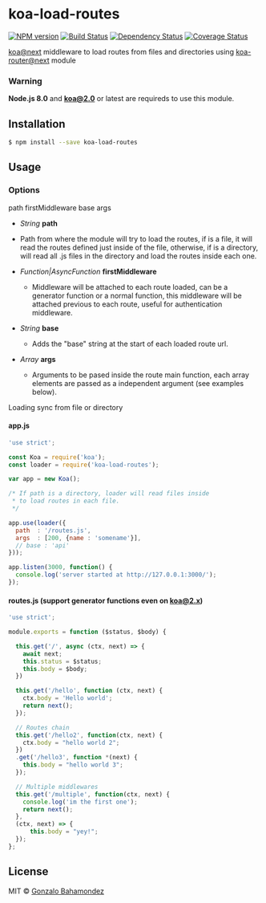 # koa-load-routes
[![NPM version][npm-image]][npm-url] [![Build Status][travis-image]][travis-url] [![Dependency Status][daviddm-image]][daviddm-url] [![Coverage Status](https://coveralls.io/repos/github/gbahamondez/koa-load-routes/badge.svg?branch=master)](https://coveralls.io/github/gbahamondez/koa-load-routes?branch=master)

[koa@next](https://github.com/koajs/koa/tree/v2.x) middleware to load routes from files and directories using [koa-router@next](https://github.com/alexmingoia/koa-router) module


### Warning
**Node.js 8.0** and **koa@2.0** or latest are requireds  to use this module.


## Installation

```sh
$ npm install --save koa-load-routes
```

## Usage


### Options

path
firstMiddleware
base
args

- *String* **path**
 - Path from where the module will try to load the routes, if is a file,  it will read the routes defined just inside of the file, otherwise, if is a directory, will read all .js files in the directory and load the routes inside each one.

- *Function|AsyncFunction* **firstMiddleware**
  - Middleware will be attached to each route loaded, can be a generator function or a normal function, this middleware will be attached previous to each route, useful for authentication middleware.

- *String* **base**
  - Adds the "base" string at the start of each  loaded route url.

- *Array* **args**
  - Arguments to be pased inside the route main function, each array elements are passed as a independent argument (see examples below).


Loading sync from file or directory
#### app.js
```js
'use strict';

const Koa = require('koa');
const loader = require('koa-load-routes');

var app = new Koa();

/* If path is a directory, loader will read files inside
 * to load routes in each file.
 */

app.use(loader({
  path  : '/routes.js',
  args  : [200, {name : 'somename'}],
  // base : 'api'
}));

app.listen(3000, function() {
  console.log('server started at http://127.0.0.1:3000/');
});

```

#### routes.js (support generator functions even on koa@2.x)
```js
'use strict';

module.exports = function ($status, $body) {

  this.get('/', async (ctx, next) => {
    await next;
    this.status = $status;
    this.body = $body;
  })

  this.get('/hello', function (ctx, next) {
    ctx.body = 'Hello world';
    return next();
  });

  // Routes chain
  this.get('/hello2', function(ctx, next) {
    ctx.body = "hello world 2";
  })
  .get('/hello3', function *(next) {
    this.body = "hello world 3";
  });

  // Multiple middlewares
  this.get('/multiple', function(ctx, next) {
    console.log('im the first one');
    return next();
  },
  (ctx, next) => {
	  this.body = "yey!";
  });
};
```


## License

MIT © [Gonzalo Bahamondez](https://github.com/gbahamondez/)


[npm-image]: https://badge.fury.io/js/koa-load-routes.svg
[npm-url]: https://npmjs.org/package/koa-load-routes
[travis-image]: https://travis-ci.org/gbahamondezc/koa-load-routes.svg?branch=master
[travis-url]: https://travis-ci.org/gbahamondezc/koa-load-routes
[daviddm-image]: https://david-dm.org/gbahamondezc/koa-load-routes.svg?theme=shields.io
[daviddm-url]: https://david-dm.org/gbahamondezc/koa-load-routes
